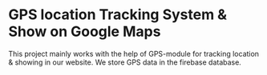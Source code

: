 # GPS location Tracking System & Show on Google Maps 
 This project mainly works with the help of GPS-module for tracking location & showing in our website.  We store GPS data in the firebase database.
